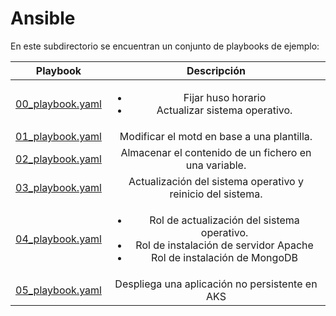 # Ansible

En este subdirectorio se encuentran un conjunto de playbooks de ejemplo:

|Playbook|Descripción|
|:---:|:---:|
|[00_playbook.yaml](./00_playbook.yaml)|<ul><li>Fijar huso horario</li><li>Actualizar sistema operativo.</li></ul>|
|[01_playbook.yaml](./01_playbook.yaml)|Modificar el motd en base a una plantilla.|
|[02_playbook.yaml](./02_playbook.yaml)|Almacenar el contenido de un fichero en una variable.|
|[03_playbook.yaml](./03_playbook.yaml)|Actualización del sistema operativo y reinicio del sistema.|
|[04_playbook.yaml](./04_playbook.yaml)|<ul><li>Rol de actualización del sistema operativo.</li><li>Rol de instalación de servidor Apache</li><li>Rol de instalación de MongoDB</li></ul>|
|[05_playbook.yaml](./05_playbook.yaml)|Despliega una aplicación no persistente en AKS|
